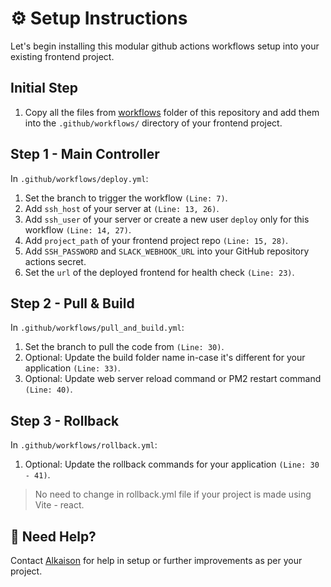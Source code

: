 # ⚙️ Setup Instructions

Let's begin installing this modular github actions workflows setup into your existing frontend project.

## Initial Step

1. Copy all the files from [workflows](./workflows/ "Workflows") folder of this repository and add them into the `.github/workflows/` directory of your frontend project.

## Step 1 - Main Controller

In `.github/workflows/deploy.yml`:

1. Set the branch to trigger the workflow `(Line: 7)`.
1. Add `ssh_host` of your server at `(Line: 13, 26)`.
1. Add `ssh_user` of your server or create a new user `deploy` only for this workflow `(Line: 14, 27)`.
1. Add `project_path` of your frontend project repo `(Line: 15, 28)`.
1. Add `SSH_PASSWORD` and `SLACK_WEBHOOK_URL` into your GitHub repository actions secret.
1. Set the `url` of the deployed frontend for health check `(Line: 23)`.

## Step 2 - Pull & Build

In `.github/workflows/pull_and_build.yml`:

1. Set the branch to pull the code from `(Line: 30)`.
1. Optional: Update the build folder name in-case it's different for your application `(Line: 33)`.
1. Optional: Update web server reload command or PM2 restart command `(Line: 40)`.

## Step 3 - Rollback

In `.github/workflows/rollback.yml`:

1. Optional: Update the rollback commands for your application `(Line: 30 - 41)`.

> No need to change in rollback.yml file if your project is made using Vite - react.

## 💬 Need Help?

Contact [Alkaison](https://github.com/Alkaison) for help in setup or further improvements as per your project.

